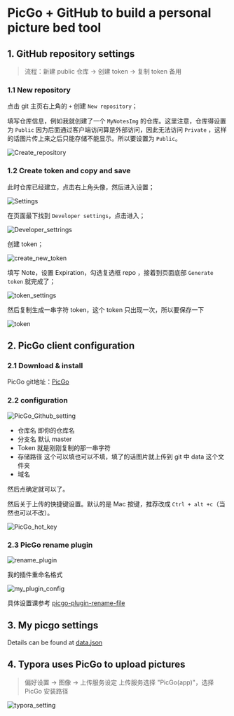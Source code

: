 # PicGo + GitHub to build a personal picture bed tool

## 1. GitHub repository settings

> 流程：新建 public 仓库 -> 创建 token -> 复制 token 备用

### 1.1 New repository

点击 git 主页右上角的 `+` 创建 `New repository`；

填写仓库信息，例如我就创建了一个 `MyNotesImg` 的仓库。这里注意，仓库得设置为 `Public` 因为后面通过客户端访问算是外部访问，因此无法访问 `Private` ，这样的话图片传上来之后只能存储不能显示。所以要设置为 `Public`。

![Create_repository](https://raw.githubusercontent.com/MrZhuA00/NotesImg/main/Images/Create_repository(2022-12-07-20-35-27).png)

### 1.2  Create token and copy and save

此时仓库已经建立，点击右上角头像，然后进入设置；

![Settings](https://raw.githubusercontent.com/MrZhuA00/NotesImg/main/Images/Settings(2022-12-07-20-36-59).png)

在页面最下找到 `Developer settings`，点击进入；

![Developer_settrings](https://raw.githubusercontent.com/MrZhuA00/NotesImg/main/Images/Developer_settrings(2022-12-07-20-37-46).png)

创建 token；

![create_new_token](https://raw.githubusercontent.com/MrZhuA00/NotesImg/main/Images/create_new_token(2022-12-07-20-39-39).png)

填写 Note，设置 Expiration，勾选复选框 repo ，接着到页面底部 `Generate token` 就完成了；

![token_settings](https://raw.githubusercontent.com/MrZhuA00/NotesImg/main/Images/token_settings(2022-12-07-20-40-12).png)

然后复制生成一串字符 token，这个 token 只出现一次，所以要保存一下

![token](https://raw.githubusercontent.com/MrZhuA00/NotesImg/main/Images/token(2022-12-07-20-42-01).png)

## 2. PicGo client configuration

### 2.1 Download & install

PicGo git地址：[PicGo](https://github.com/Molunerfinn/PicGo)

### 2.2 configuration

![PicGo_Github_setting](https://raw.githubusercontent.com/MrZhuA00/NotesImg/main/Images/PicGo_Github_setting(2022-12-07-20-44-56).png)

- 仓库名 即你的仓库名
- 分支名 默认 master
- Token 就是刚刚复制的那一串字符
- 存储路径 这个可以填也可以不填，填了的话图片就上传到 git 中 data 这个文件夹
- 域名 

 然后点确定就可以了。

然后关于上传的快捷键设置。默认的是 Mac 按键，推荐改成 `Ctrl + alt +c`（当然也可以不改）。

![PicGo_hot_key](https://raw.githubusercontent.com/MrZhuA00/NotesImg/main/Images/PicGo_hot_key(2022-12-07-20-49-26).png)

### 2.3 PicGo rename plugin

![rename_plugin](https://raw.githubusercontent.com/MrZhuA00/NotesImg/main/Images/rename_plugin(2022-12-07-20-52-35).png)

我的插件重命名格式

![my_plugin_config](https://raw.githubusercontent.com/MrZhuA00/NotesImg/main/Images/my_plugin_config(2022-12-07-20-53-25).png)

具体设置课参考 [picgo-plugin-rename-file](https://github.com/liuwave/picgo-plugin-rename-file#readme)

## 3. My picgo settings

Details can be found at [data.json](https://github.com/MrZhuA00/build-picture-bed-tool/blob/main/data.json) 

## 4. Typora uses PicGo to upload pictures

> 偏好设置 -> 图像 ->  上传服务设定   上传服务选择 "PicGo(app)"，选择 PicGo 安装路径

![typora_setting](https://raw.githubusercontent.com/MrZhuA00/NotesImg/main/Images/typora_setting(2022-12-07-21-15-49).png)